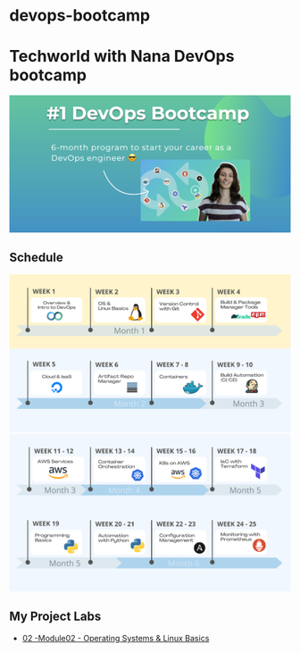 # devops-bootcamp

# Techworld with Nana DevOps bootcamp

![intro.png](assets%2Fintro.png)

## Schedule

![schedule-1.png](assets%2Fschedule-1.png)
![schedule-2.png](assets%2Fschedule-2.png)


## My Project Labs
- [02 -Module02 - Operating Systems & Linux Basics](/module_2-linux/README.md)
